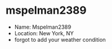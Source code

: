 # mspelman2389

* Name: Mspelman2389
* Location: New York, NY
* forgot to add your weather condition
